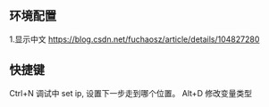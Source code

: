 ## 环境配置
1.显示中文 https://blog.csdn.net/fuchaosz/article/details/104827280
## 快捷键 

Ctrl+N  调试中 set ip, 设置下一步走到哪个位置。
Alt+D  修改变量类型